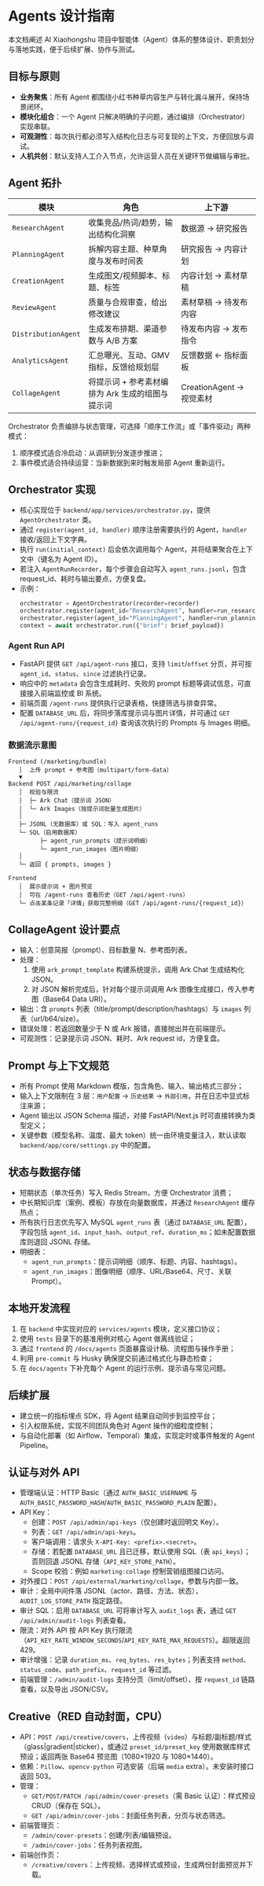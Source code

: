 # Agents 设计指南

本文档阐述 AI Xiaohongshu 项目中智能体（Agent）体系的整体设计、职责划分与落地实践，便于后续扩展、协作与测试。

## 目标与原则

- **业务聚焦**：所有 Agent 都围绕小红书种草内容生产与转化漏斗展开，保持场景闭环。
- **模块化组合**：一个 Agent 只解决明确的子问题，通过编排（Orchestrator）实现串联。
- **可观测性**：每次执行都必须写入结构化日志与可复现的上下文，方便回放与调试。
- **人机共创**：默认支持人工介入节点，允许运营人员在关键环节做编辑与审批。

## Agent 拓扑

| 模块 | 角色 | 上下游 |
| --- | --- | --- |
| `ResearchAgent` | 收集竞品/热词/趋势，输出结构化洞察 | 数据源 → 研究报告 |
| `PlanningAgent` | 拆解内容主题、种草角度与发布时间表 | 研究报告 → 内容计划 |
| `CreationAgent` | 生成图文/视频脚本、标题、标签 | 内容计划 → 素材草稿 |
| `ReviewAgent` | 质量与合规审查，给出修改建议 | 素材草稿 → 待发布内容 |
| `DistributionAgent` | 生成发布排期、渠道参数与 A/B 方案 | 待发布内容 → 发布指令 |
| `AnalyticsAgent` | 汇总曝光、互动、GMV 指标，反馈给规划层 | 反馈数据 ← 指标面板 |
| `CollageAgent` | 将提示词 + 参考素材编排为 Ark 生成的组图与提示词 | CreationAgent → 视觉素材 |

Orchestrator 负责编排与状态管理，可选择「顺序工作流」或「事件驱动」两种模式：

1. 顺序模式适合冷启动：从调研到分发逐步推进；
2. 事件模式适合持续运营：当新数据到来时触发局部 Agent 重新运行。

## Orchestrator 实现

- 核心实现位于 `backend/app/services/orchestrator.py`，提供 `AgentOrchestrator` 类。
- 通过 `register(agent_id, handler)` 顺序注册需要执行的 Agent，`handler` 接收/返回上下文字典。
- 执行 `run(initial_context)` 后会依次调用每个 Agent，并将结果聚合在上下文中（键名为 Agent ID）。
- 若注入 `AgentRunRecorder`，每个步骤会自动写入 `agent_runs.jsonl`，包含 request_id、耗时与输出要点，方便复盘。
- 示例：
  ```python
  orchestrator = AgentOrchestrator(recorder=recorder)
  orchestrator.register(agent_id="ResearchAgent", handler=run_research)
  orchestrator.register(agent_id="PlanningAgent", handler=run_planning)
  context = await orchestrator.run({"brief": brief_payload})
  ```

### Agent Run API

- FastAPI 提供 `GET /api/agent-runs` 接口，支持 `limit`/`offset` 分页，并可按 `agent_id`、`status`、`since` 过滤执行记录。
- 响应中的 `metadata` 会包含生成耗时、失败的 prompt 标题等调试信息，可直接接入前端监控或 BI 系统。
- 前端页面 `/agent-runs` 提供执行记录表格，快捷筛选与排查异常。
- 配置 `DATABASE_URL` 后，将同步落库提示词与图片详情，并可通过 `GET /api/agent-runs/{request_id}` 查询该次执行的 Prompts 与 Images 明细。

### 数据流示意图

```
Frontend (/marketing/bundle)
   │  上传 prompt + 参考图（multipart/form-data）
   ▼
Backend POST /api/marketing/collage
   │  校验与限流
   │  ├─ Ark Chat（提示词 JSON）
   │  └─ Ark Images（按提示词批量生成图片）
   │
   ├─ JSONL（无数据库）或 SQL：写入 agent_runs
   └─ SQL（启用数据库）
         ├─ agent_run_prompts（提示词明细）
         └─ agent_run_images（图片明细）
   │
   └─ 返回 { prompts, images }
   
Frontend
   │  展示提示词 + 图片预览
   │  可在 /agent-runs 查看历史（GET /api/agent-runs）
   └─ 点击某条记录「详情」获取完整明细（GET /api/agent-runs/{request_id}）
```

## CollageAgent 设计要点

- 输入：创意简报（prompt）、目标数量 N、参考图列表。
- 处理：
  1. 使用 `ark_prompt_template` 构建系统提示，调用 Ark Chat 生成结构化 JSON。
  2. 对 JSON 解析完成后，针对每个提示词调用 Ark 图像生成接口，传入参考图（Base64 Data URI）。
- 输出：含 `prompts` 列表（title/prompt/description/hashtags）与 `images` 列表（url/b64/size）。
- 错误处理：若返回数量少于 N 或 Ark 报错，直接抛出并在前端提示。
- 可观测性：记录提示词 JSON、耗时、Ark request id，方便复盘。

## Prompt 与上下文规范

- 所有 Prompt 使用 Markdown 模版，包含角色、输入、输出格式三部分；
- 输入上下文限制在 3 层：`用户配置` → `历史结果` → `外部引用`，并在日志中显式标注来源；
- Agent 输出以 JSON Schema 描述，对接 FastAPI/Next.js 时可直接转换为类型定义；
- 关键参数（模型名称、温度、最大 token）统一由环境变量注入，默认读取 `backend/app/core/settings.py` 中的配置。

## 状态与数据存储

- 短期状态（单次任务）写入 Redis Stream，方便 Orchestrator 消费；
- 中长期知识库（案例、模板）存放在向量数据库，并通过 `ResearchAgent` 缓存热点；
- 所有执行日志优先写入 MySQL `agent_runs` 表（通过 `DATABASE_URL` 配置），字段包括 `agent_id`、`input_hash`、`output_ref`、`duration_ms`；如未配置数据库则退回 JSONL 存储。
 - 明细表：
   - `agent_run_prompts`：提示词明细（顺序、标题、内容、hashtags）。
   - `agent_run_images`：图像明细（顺序、URL/Base64、尺寸、关联 Prompt）。

## 本地开发流程

1. 在 `backend` 中实现对应的 `services/agents` 模块，定义接口协议；
2. 使用 `tests` 目录下的基准用例对核心 Agent 做离线验证；
3. 通过 `frontend` 的 `/docs/agents` 页面暴露设计稿、流程图与操作手册；
4. 利用 `pre-commit` 与 Husky 确保提交前通过格式化与静态检查；
5. 在 `docs/agents` 下补充每个 Agent 的运行示例、提示语与常见问题。

## 后续扩展

- 建立统一的指标埋点 SDK，将 Agent 结果自动同步到监控平台；
- 引入权限系统，实现不同团队角色对 Agent 操作的细粒度控制；
- 与自动化部署（如 Airflow、Temporal）集成，实现定时或事件触发的 Agent Pipeline。

## 认证与对外 API

- 管理端认证：HTTP Basic（通过 `AUTH_BASIC_USERNAME` 与 `AUTH_BASIC_PASSWORD_HASH`/`AUTH_BASIC_PASSWORD_PLAIN` 配置）。
- API Key：
  - 创建：`POST /api/admin/api-keys`（仅创建时返回明文 Key）。
  - 列表：`GET /api/admin/api-keys`。
  - 客户端调用：请求头 `X-API-Key: <prefix>.<secret>`。
  - 存储：若配置 `DATABASE_URL` 且已迁移，默认使用 SQL（表 `api_keys`）；否则回退 JSONL 存储（`API_KEY_STORE_PATH`）。
  - Scope 校验：例如 `marketing:collage` 控制营销组图接口访问。
- 对外接口：`POST /api/external/marketing/collage`，参数与内部一致。
- 审计：全局中间件落 JSONL（actor、路径、方法、状态），`AUDIT_LOG_STORE_PATH` 指定路径。
- 审计 SQL：启用 `DATABASE_URL` 可将审计写入 `audit_logs` 表，通过 `GET /api/admin/audit-logs` 列表查看。
- 限流：对外 API 按 API Key 执行限流（`API_KEY_RATE_WINDOW_SECONDS`/`API_KEY_RATE_MAX_REQUESTS`）。超限返回 429。
- 审计增强：记录 `duration_ms`、`req_bytes`、`res_bytes`；列表支持 `method`、`status_code`、`path_prefix`、`request_id` 等过滤。
 - 前端管理：`/admin/audit-logs` 支持分页（limit/offset）、按 `request_id` 链路查看，以及导出 JSON/CSV。

## Creative（RED 自动封面，CPU）

- API：`POST /api/creative/covers`，上传视频（`video`）与标题/副标题/样式（glass|gradient|sticker），或通过 `preset_id/preset_key` 使用数据库样式预设；返回两张 Base64 预览图（1080×1920 与 1080×1440）。
- 依赖：`Pillow`、`opencv-python` 可选安装（后端 `media` extra）。未安装时接口返回 503。
- 管理：
  - `GET/POST/PATCH /api/admin/cover-presets`（需 Basic 认证）：样式预设 CRUD（保存在 SQL）。
  - `GET /api/admin/cover-jobs`：封面任务列表，分页与状态筛选。
- 前端管理页：
  - `/admin/cover-presets`：创建/列表/编辑预设。
  - `/admin/cover-jobs`：任务列表视图。
 - 前端创作页：
   - `/creative/covers`：上传视频、选择样式或预设，生成两份封面预览并下载。
